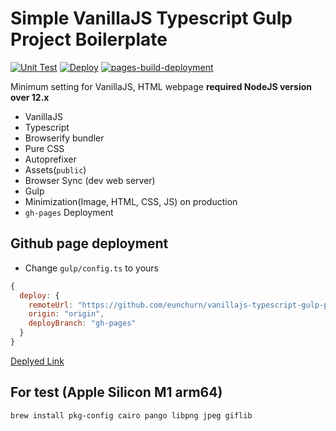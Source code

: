 # Simple VanillaJS Typescript Gulp Project Boilerplate

[![Unit Test](https://github.com/eunchurn/vanillajs-typescript-gulp-project-boilerplate/actions/workflows/unit-test.yml/badge.svg)](https://github.com/eunchurn/vanillajs-typescript-gulp-project-boilerplate/actions/workflows/unit-test.yml) [![Deploy](https://github.com/eunchurn/vanillajs-typescript-gulp-project-boilerplate/actions/workflows/deployment.yml/badge.svg)](https://github.com/eunchurn/vanillajs-typescript-gulp-project-boilerplate/actions/workflows/deployment.yml) [![pages-build-deployment](https://github.com/eunchurn/vanillajs-typescript-gulp-project-boilerplate/actions/workflows/pages/pages-build-deployment/badge.svg)](https://github.com/eunchurn/vanillajs-typescript-gulp-project-boilerplate/actions/workflows/pages/pages-build-deployment)

Minimum setting for VanillaJS, HTML webpage 
**required NodeJS version over 12.x**

- VanillaJS
- Typescript
- Browserify bundler
- Pure CSS
- Autoprefixer
- Assets(`public`)
- Browser Sync (dev web server)
- Gulp
- Minimization(Image, HTML, CSS, JS) on production
- `gh-pages` Deployment 

## Github page deployment

- Change `gulp/config.ts` to yours
```js
{
  deploy: {
    remoteUrl: "https://github.com/eunchurn/vanillajs-typescript-gulp-project-boilerplate.git",
    origin: "origin",
    deployBranch: "gh-pages"
  }
}
```
[Deplyed Link](https://eunchurn.github.io/vanillajs-typescript-gulp-project-boilerplate/)

## For test (Apple Silicon M1 arm64)

```
brew install pkg-config cairo pango libpng jpeg giflib
```